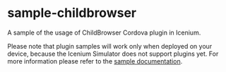 sample-childbrowser
===================

A sample of the usage of ChildBrowser Cordova plugin in Icenium.

Please note that plugin samples will work only when deployed on your device, because the Icenium Simulator does not support plugins yet.
For more information please refer to the [sample documentation](http://docs.icenium.com/sample-apps/sample-childbrowser).
